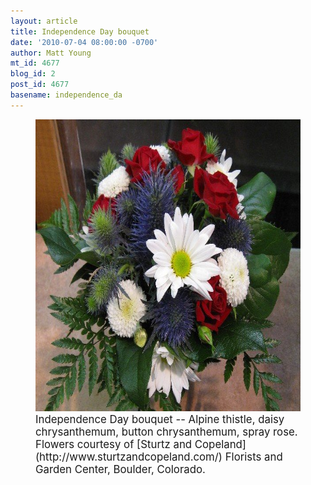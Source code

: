 ```yaml
---
layout: article
title: Independence Day bouquet
date: '2010-07-04 08:00:00 -0700'
author: Matt Young
mt_id: 4677
blog_id: 2
post_id: 4677
basename: independence_da
---
```

<figure>
<img src="/uploads/2010/IMG_4309_Ind_Day_600.jpg" alt="IMG_4309_Ind_Day_600.jpg" width="600" height="467" />
<figcaption markdown="span">
<big>Independence Day bouquet -- Alpine thistle, daisy chrysanthemum, button chrysanthemum, spray rose. Flowers courtesy of [Sturtz and Copeland](http://www.sturtzandcopeland.com/) Florists and Garden Center, Boulder, Colorado.</big>

</figcaption>
</figure>
